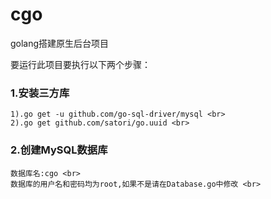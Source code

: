 # cgo
golang搭建原生后台项目

要运行此项目要执行以下两个步骤：<br>
### 1.安装三方库 <br>
    1).go get -u github.com/go-sql-driver/mysql <br>
    2).go get github.com/satori/go.uuid <br>
### 2.创建MySQL数据库 <br>
    数据库名:cgo <br>
    数据库的用户名和密码均为root,如果不是请在Database.go中修改 <br>

